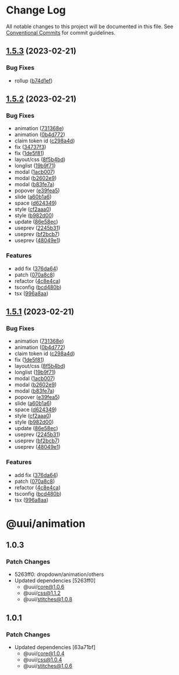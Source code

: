# Change Log

All notable changes to this project will be documented in this file. See [Conventional Commits](https://conventionalcommits.org) for commit guidelines.

## [1.5.3](https://github.com/che3vinci/c3/compare/@uui/animation@1.5.2...@uui/animation@1.5.3) (2023-02-21)

### Bug Fixes

- rollup ([b74d1ef](https://github.com/che3vinci/c3/commit/b74d1efdfaddabae28271179738a9d7ab969e43e))

## [1.5.2](https://github.com/che3vinci/c3/compare/@uui/animation@1.0.63...@uui/animation@1.5.2) (2023-02-21)

### Bug Fixes

- animation ([731368e](https://github.com/che3vinci/c3/commit/731368e4a97dfd45e03966be78db14cf152e400c))
- animation ([0b4d772](https://github.com/che3vinci/c3/commit/0b4d772399ce7458029ad23f12320881a5e40b28))
- claim token id ([c298a4d](https://github.com/che3vinci/c3/commit/c298a4d8f9d9401ffdf962de4480a7e64da7ec9e))
- fix ([34737f3](https://github.com/che3vinci/c3/commit/34737f330916628427f1010ab5ece49d4dd35af9))
- fix ([1de5f81](https://github.com/che3vinci/c3/commit/1de5f81ab97fe4e23912538938f33c20fa3d4823))
- layout/css ([8f5b4bd](https://github.com/che3vinci/c3/commit/8f5b4bd1b12dc28e42b0a9aeaadbfee95a184908))
- longlist ([19b9f71](https://github.com/che3vinci/c3/commit/19b9f71feb3e5a051988c8b6669e459b1824d195))
- modal ([1acb007](https://github.com/che3vinci/c3/commit/1acb0070e2a5675339c1721868b0153a00e9d662))
- modal ([b2602e9](https://github.com/che3vinci/c3/commit/b2602e9c502c1335cace39ce7a192ba10622d138))
- modal ([b83fe7a](https://github.com/che3vinci/c3/commit/b83fe7a82c60f4880f9d999c7c826553d486e81c))
- popover ([e39fea5](https://github.com/che3vinci/c3/commit/e39fea5894baa57a79f757dad40d99cff2bb086c))
- slide ([a60b1a6](https://github.com/che3vinci/c3/commit/a60b1a6cf69463b20bbbbb4f73b581d9c62ee351))
- space ([d624349](https://github.com/che3vinci/c3/commit/d624349cb0bcb06ac525b3d39284eeec15196a74))
- style ([cf2aaa0](https://github.com/che3vinci/c3/commit/cf2aaa0366dc59fc05a2f4f5232e546b532912c4))
- style ([b982d00](https://github.com/che3vinci/c3/commit/b982d00ef03b1f2c31ca431b857ad66abf1a3980))
- update ([86e58ec](https://github.com/che3vinci/c3/commit/86e58eca9a12ffa567f6ec8b917ccb51667e858b))
- useprev ([2245b31](https://github.com/che3vinci/c3/commit/2245b31c42e207ce931b46beb99300ae087e5a72))
- useprev ([bf2bcb7](https://github.com/che3vinci/c3/commit/bf2bcb78b4c7f0c2eb930914a29dfe16d8d25682))
- useprev ([48049e1](https://github.com/che3vinci/c3/commit/48049e18f525dc765c12fd874b8e2a391403aa6a))

### Features

- add fix ([376da64](https://github.com/che3vinci/c3/commit/376da6494fe5412d3ab2c76eac2904beb6da78f1))
- patch ([070a8c8](https://github.com/che3vinci/c3/commit/070a8c8bb6b7b2393d01617eb78ee1a1a60fd3a8))
- refactor ([4c8e4ca](https://github.com/che3vinci/c3/commit/4c8e4ca769bbb6fa98d0cc3fddf48d680c878c8e))
- tsconfig ([bcd480b](https://github.com/che3vinci/c3/commit/bcd480b6e6bcdb2251a7b9756d9811e14c8a863e))
- tsx ([996a8aa](https://github.com/che3vinci/c3/commit/996a8aa35cc9495647fe3b618c0c606cdd542a55))

## [1.5.1](https://github.com/che3vinci/c3/compare/@uui/animation@1.0.63...@uui/animation@1.5.1) (2023-02-21)

### Bug Fixes

- animation ([731368e](https://github.com/che3vinci/c3/commit/731368e4a97dfd45e03966be78db14cf152e400c))
- animation ([0b4d772](https://github.com/che3vinci/c3/commit/0b4d772399ce7458029ad23f12320881a5e40b28))
- claim token id ([c298a4d](https://github.com/che3vinci/c3/commit/c298a4d8f9d9401ffdf962de4480a7e64da7ec9e))
- fix ([1de5f81](https://github.com/che3vinci/c3/commit/1de5f81ab97fe4e23912538938f33c20fa3d4823))
- layout/css ([8f5b4bd](https://github.com/che3vinci/c3/commit/8f5b4bd1b12dc28e42b0a9aeaadbfee95a184908))
- longlist ([19b9f71](https://github.com/che3vinci/c3/commit/19b9f71feb3e5a051988c8b6669e459b1824d195))
- modal ([1acb007](https://github.com/che3vinci/c3/commit/1acb0070e2a5675339c1721868b0153a00e9d662))
- modal ([b2602e9](https://github.com/che3vinci/c3/commit/b2602e9c502c1335cace39ce7a192ba10622d138))
- modal ([b83fe7a](https://github.com/che3vinci/c3/commit/b83fe7a82c60f4880f9d999c7c826553d486e81c))
- popover ([e39fea5](https://github.com/che3vinci/c3/commit/e39fea5894baa57a79f757dad40d99cff2bb086c))
- slide ([a60b1a6](https://github.com/che3vinci/c3/commit/a60b1a6cf69463b20bbbbb4f73b581d9c62ee351))
- space ([d624349](https://github.com/che3vinci/c3/commit/d624349cb0bcb06ac525b3d39284eeec15196a74))
- style ([cf2aaa0](https://github.com/che3vinci/c3/commit/cf2aaa0366dc59fc05a2f4f5232e546b532912c4))
- style ([b982d00](https://github.com/che3vinci/c3/commit/b982d00ef03b1f2c31ca431b857ad66abf1a3980))
- update ([86e58ec](https://github.com/che3vinci/c3/commit/86e58eca9a12ffa567f6ec8b917ccb51667e858b))
- useprev ([2245b31](https://github.com/che3vinci/c3/commit/2245b31c42e207ce931b46beb99300ae087e5a72))
- useprev ([bf2bcb7](https://github.com/che3vinci/c3/commit/bf2bcb78b4c7f0c2eb930914a29dfe16d8d25682))
- useprev ([48049e1](https://github.com/che3vinci/c3/commit/48049e18f525dc765c12fd874b8e2a391403aa6a))

### Features

- add fix ([376da64](https://github.com/che3vinci/c3/commit/376da6494fe5412d3ab2c76eac2904beb6da78f1))
- patch ([070a8c8](https://github.com/che3vinci/c3/commit/070a8c8bb6b7b2393d01617eb78ee1a1a60fd3a8))
- refactor ([4c8e4ca](https://github.com/che3vinci/c3/commit/4c8e4ca769bbb6fa98d0cc3fddf48d680c878c8e))
- tsconfig ([bcd480b](https://github.com/che3vinci/c3/commit/bcd480b6e6bcdb2251a7b9756d9811e14c8a863e))
- tsx ([996a8aa](https://github.com/che3vinci/c3/commit/996a8aa35cc9495647fe3b618c0c606cdd542a55))

# @uui/animation

## 1.0.3

### Patch Changes

- 5263ff0: dropdown/animation/others
- Updated dependencies [5263ff0]
  - @uui/core@1.0.6
  - @uui/css@1.1.2
  - @uui/stitches@1.0.8

## 1.0.1

### Patch Changes

- Updated dependencies [63a71bf]
  - @uui/core@1.0.4
  - @uui/css@1.0.4
  - @uui/stitches@1.0.6
